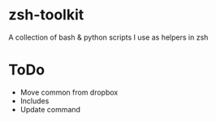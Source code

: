 # zsh-toolkit
A collection of bash & python scripts I use as helpers in zsh

# ToDo
* Move common from dropbox
* Includes
* Update command
